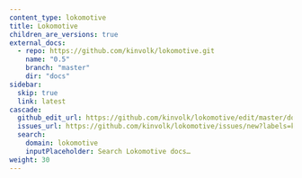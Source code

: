 ```yaml
---
content_type: lokomotive
title: Lokomotive
children_are_versions: true
external_docs:
  - repo: https://github.com/kinvolk/lokomotive.git
    name: "0.5"
    branch: "master"
    dir: "docs"
sidebar:
  skip: true
  link: latest
cascade:
  github_edit_url: https://github.com/kinvolk/lokomotive/edit/master/docs/
  issues_url: https://github.com/kinvolk/lokomotive/issues/new?labels=kind/documentation
  search:
    domain: lokomotive
    inputPlaceholder: Search Lokomotive docs…
weight: 30
---
```

